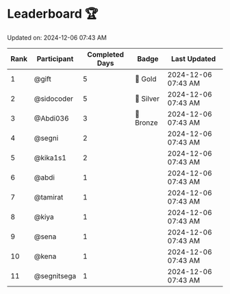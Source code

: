 # Leaderboard 🏆

Updated on: 2024-12-06 07:43 AM

| Rank | Participant       | Completed Days | Badge      | Last Updated         |
|------|-------------------|----------------|------------|----------------------|
| 1    | @gift             | 5              | 🏅 Gold     | 2024-12-06 07:43 AM |
| 2    | @sidocoder        | 5              | 🥈 Silver   | 2024-12-06 07:43 AM |
| 3    | @Abdi036          | 3              | 🥉 Bronze   | 2024-12-06 07:43 AM |
| 4    | @segni            | 2              |            | 2024-12-06 07:43 AM |
| 5    | @kika1s1          | 2              |            | 2024-12-06 07:43 AM |
| 6    | @abdi             | 1              |            | 2024-12-06 07:43 AM |
| 7    | @tamirat          | 1              |            | 2024-12-06 07:43 AM |
| 8    | @kiya             | 1              |            | 2024-12-06 07:43 AM |
| 9    | @sena             | 1              |            | 2024-12-06 07:43 AM |
| 10   | @kena             | 1              |            | 2024-12-06 07:43 AM |
| 11   | @segnitsega       | 1              |            | 2024-12-06 07:43 AM |
